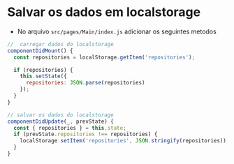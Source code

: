 <h1>Salvar os dados em localstorage</h1>

- No arquivo `src/pages/Main/index.js` adicionar os seguintes metodos

```js
//  carregar dados do localstorage
componentDidMount() {
  const repositories = localStorage.getItem('repositories');

  if (repositories) {
    this.setState({
      repositories: JSON.parse(repositories)
    });
  }
}

// salvar os dados do localstorage
componentDidUpdate(_, prevState) {
  const { repositories } = this.state;
  if (prevState.repositories !== repositories) {
    localStorage.setItem('repositories', JSON.stringify(repositories));
  }
}
```
